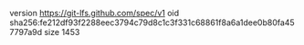 version https://git-lfs.github.com/spec/v1
oid sha256:fe212df93f2288eec3794c79d8c1c3f331c68861f8a6a1dee0b80fa457797a9d
size 1453
